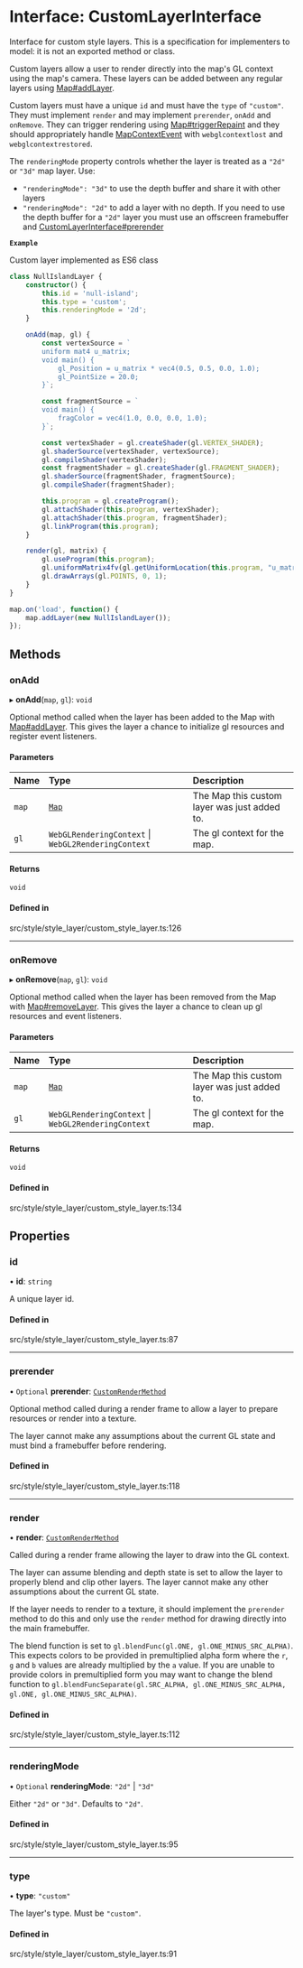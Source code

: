# Interface: CustomLayerInterface

Interface for custom style layers. This is a specification for
implementers to model: it is not an exported method or class.

Custom layers allow a user to render directly into the map's GL context using the map's camera.
These layers can be added between any regular layers using [Map#addLayer](../classes/Map.md#addlayer).

Custom layers must have a unique `id` and must have the `type` of `"custom"`.
They must implement `render` and may implement `prerender`, `onAdd` and `onRemove`.
They can trigger rendering using [Map#triggerRepaint](../classes/Map.md#triggerrepaint)
and they should appropriately handle [MapContextEvent](../types/MapContextEvent.md) with `webglcontextlost` and `webglcontextrestored`.

The `renderingMode` property controls whether the layer is treated as a `"2d"` or `"3d"` map layer. Use:

- `"renderingMode": "3d"` to use the depth buffer and share it with other layers
- `"renderingMode": "2d"` to add a layer with no depth. If you need to use the depth buffer for a `"2d"` layer you must use an offscreen
  framebuffer and [CustomLayerInterface#prerender](CustomLayerInterface.md#prerender)

**`Example`**

Custom layer implemented as ES6 class
```ts
class NullIslandLayer {
    constructor() {
        this.id = 'null-island';
        this.type = 'custom';
        this.renderingMode = '2d';
    }

    onAdd(map, gl) {
        const vertexSource = `
        uniform mat4 u_matrix;
        void main() {
            gl_Position = u_matrix * vec4(0.5, 0.5, 0.0, 1.0);
            gl_PointSize = 20.0;
        }`;

        const fragmentSource = `
        void main() {
            fragColor = vec4(1.0, 0.0, 0.0, 1.0);
        }`;

        const vertexShader = gl.createShader(gl.VERTEX_SHADER);
        gl.shaderSource(vertexShader, vertexSource);
        gl.compileShader(vertexShader);
        const fragmentShader = gl.createShader(gl.FRAGMENT_SHADER);
        gl.shaderSource(fragmentShader, fragmentSource);
        gl.compileShader(fragmentShader);

        this.program = gl.createProgram();
        gl.attachShader(this.program, vertexShader);
        gl.attachShader(this.program, fragmentShader);
        gl.linkProgram(this.program);
    }

    render(gl, matrix) {
        gl.useProgram(this.program);
        gl.uniformMatrix4fv(gl.getUniformLocation(this.program, "u_matrix"), false, matrix);
        gl.drawArrays(gl.POINTS, 0, 1);
    }
}

map.on('load', function() {
    map.addLayer(new NullIslandLayer());
});
```

## Methods

### onAdd

▸ **onAdd**(`map`, `gl`): `void`

Optional method called when the layer has been added to the Map with [Map#addLayer](../classes/Map.md#addlayer). This
gives the layer a chance to initialize gl resources and register event listeners.

#### Parameters

| Name | Type | Description |
| :------ | :------ | :------ |
| `map` | [`Map`](../classes/Map.md) | The Map this custom layer was just added to. |
| `gl` | `WebGLRenderingContext` \| `WebGL2RenderingContext` | The gl context for the map. |

#### Returns

`void`

#### Defined in

src/style/style_layer/custom_style_layer.ts:126

___

### onRemove

▸ **onRemove**(`map`, `gl`): `void`

Optional method called when the layer has been removed from the Map with [Map#removeLayer](../classes/Map.md#removelayer). This
gives the layer a chance to clean up gl resources and event listeners.

#### Parameters

| Name | Type | Description |
| :------ | :------ | :------ |
| `map` | [`Map`](../classes/Map.md) | The Map this custom layer was just added to. |
| `gl` | `WebGLRenderingContext` \| `WebGL2RenderingContext` | The gl context for the map. |

#### Returns

`void`

#### Defined in

src/style/style_layer/custom_style_layer.ts:134

## Properties

### id

• **id**: `string`

A unique layer id.

#### Defined in

src/style/style_layer/custom_style_layer.ts:87

___

### prerender

• `Optional` **prerender**: [`CustomRenderMethod`](../types/CustomRenderMethod.md)

Optional method called during a render frame to allow a layer to prepare resources or render into a texture.

The layer cannot make any assumptions about the current GL state and must bind a framebuffer before rendering.

#### Defined in

src/style/style_layer/custom_style_layer.ts:118

___

### render

• **render**: [`CustomRenderMethod`](../types/CustomRenderMethod.md)

Called during a render frame allowing the layer to draw into the GL context.

The layer can assume blending and depth state is set to allow the layer to properly
blend and clip other layers. The layer cannot make any other assumptions about the
current GL state.

If the layer needs to render to a texture, it should implement the `prerender` method
to do this and only use the `render` method for drawing directly into the main framebuffer.

The blend function is set to `gl.blendFunc(gl.ONE, gl.ONE_MINUS_SRC_ALPHA)`. This expects
colors to be provided in premultiplied alpha form where the `r`, `g` and `b` values are already
multiplied by the `a` value. If you are unable to provide colors in premultiplied form you
may want to change the blend function to
`gl.blendFuncSeparate(gl.SRC_ALPHA, gl.ONE_MINUS_SRC_ALPHA, gl.ONE, gl.ONE_MINUS_SRC_ALPHA)`.

#### Defined in

src/style/style_layer/custom_style_layer.ts:112

___

### renderingMode

• `Optional` **renderingMode**: ``"2d"`` \| ``"3d"``

Either `"2d"` or `"3d"`. Defaults to `"2d"`.

#### Defined in

src/style/style_layer/custom_style_layer.ts:95

___

### type

• **type**: ``"custom"``

The layer's type. Must be `"custom"`.

#### Defined in

src/style/style_layer/custom_style_layer.ts:91
